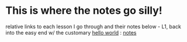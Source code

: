 # This is where the notes go silly!
relative links to each lesson I go through and their notes below
    - L1, back into the easy end w/ the customary [hello world](../code/l1) : [notes](./l1/main.md)
